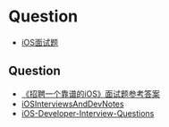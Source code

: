 # Question

* [iOS面试题](https://blog.csdn.net/hanangellove/article/details/45033453)
## Question

* [《招聘一个靠谱的iOS》面试题参考答案](https://github.com/ChenYilong/iOSInterviewQuestions)
* [iOSInterviewsAndDevNotes](https://github.com/DevDragonLi/iOSInterviewsAndDevNotes)
* [iOS-Developer-Interview-Questions](https://github.com/lzyy/iOS-Developer-Interview-Questions)
